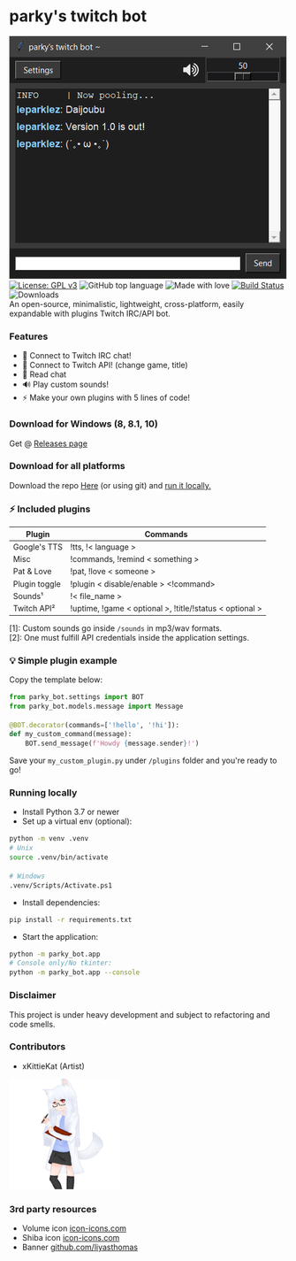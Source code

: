 # parky's twitch bot

![screenshot](/art/windows10.png)\
[![License: GPL v3](https://img.shields.io/badge/License-GPLv3-blue.svg)](https://www.gnu.org/licenses/gpl-3.0)
![GitHub top language](https://img.shields.io/github/languages/top/parklez/twitch-bot)
![Made with love](https://img.shields.io/badge/made%20with-love-ff69b4)
[![Build Status](https://www.travis-ci.com/parklez/twitch-bot.svg?branch=master)](https://www.travis-ci.com/parklez/twitch-bot)
![Downloads](https://img.shields.io/github/downloads/parklez/twitch-bot/total) \
An open-source, minimalistic, lightweight, cross-platform, easily expandable with plugins Twitch IRC/API bot.

### Features
- 🔌 Connect to Twitch IRC chat!
- 🔌 Connect to Twitch API! (change game, title)
- 📝 Read chat
- 🔊 Play custom sounds!
- ⚡ Make your own plugins with 5 lines of code!

### Download for Windows (8, 8.1, 10)
Get @ [Releases page](https://github.com/parklez/twitch-bot/releases)

### Download for all platforms
Download the repo [Here](https://github.com/parklez/twitch-bot/archive/master.zip) (or using git) and [run it locally.](#running-locally)

### ⚡ Included plugins
|Plugin       |Commands            |
|-------------|--------------------|
|Google's TTS | !tts, !< language >|
|Misc         | !commands, !remind < something >|
|Pat & Love   | !pat, !love < someone >|
|Plugin toggle| !plugin < disable/enable > <!command>|
|Sounds¹      | !< file_name >|
|Twitch API²  | !uptime, !game < optional >, !title/!status < optional >|

[1]: Custom sounds go inside `/sounds` in mp3/wav formats.\
[2]: One must fulfill API credentials inside the application settings. 

### 💡 Simple plugin example
Copy the template below:
```python
from parky_bot.settings import BOT
from parky_bot.models.message import Message

@BOT.decorator(commands=['!hello', '!hi']):
def my_custom_command(message): 
    BOT.send_message(f'Howdy {message.sender}!')
 ```
Save your `my_custom_plugin.py` under `/plugins` folder and you're ready to go!

### Running locally
- Install Python 3.7 or newer
- Set up a virtual env (optional):
```sh
python -m venv .venv
# Unix
source .venv/bin/activate

# Windows
.venv/Scripts/Activate.ps1
```
- Install dependencies:
```sh
pip install -r requirements.txt
```
- Start the application:
```sh
python -m parky_bot.app
# Console only/No tkinter:
python -m parky_bot.app --console
```

### Disclaimer
This project is under heavy development and subject to refactoring and code smells.

### Contributors
- xKittieKat (Artist)
<img src="https://raw.githubusercontent.com/parklez/twitch-bot/master/art/barky_chan.png" width="200" height="200">

### 3rd party resources
- Volume icon [icon-icons.com](https://icon-icons.com/icon/volume-up-interface-symbol/73337)
- Shiba icon [icon-icons.com](https://icon-icons.com/icon/dog-pet-animal-japanese-shiba-inu-japan/127300)
- Banner [github.com/liyasthomas](https://github.com/liyasthomas/banner)
